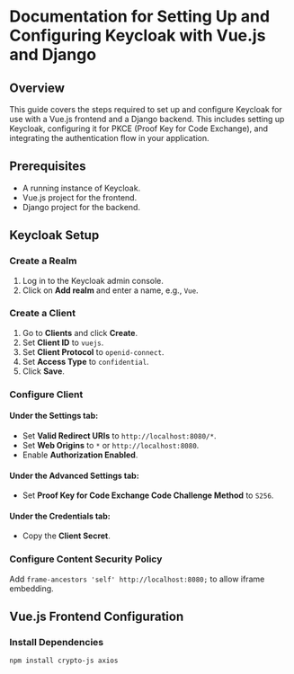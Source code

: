 # Documentation for Setting Up and Configuring Keycloak with Vue.js and Django

## Overview
This guide covers the steps required to set up and configure Keycloak for use with a Vue.js frontend and a Django backend. This includes setting up Keycloak, configuring it for PKCE (Proof Key for Code Exchange), and integrating the authentication flow in your application.

## Prerequisites
- A running instance of Keycloak.
- Vue.js project for the frontend.
- Django project for the backend.

## Keycloak Setup

### Create a Realm
1. Log in to the Keycloak admin console.
2. Click on **Add realm** and enter a name, e.g., `Vue`.

### Create a Client
1. Go to **Clients** and click **Create**.
2. Set **Client ID** to `vuejs`.
3. Set **Client Protocol** to `openid-connect`.
4. Set **Access Type** to `confidential`.
5. Click **Save**.

### Configure Client
#### Under the **Settings** tab:
- Set **Valid Redirect URIs** to `http://localhost:8080/*`.
- Set **Web Origins** to `*` or `http://localhost:8080`.
- Enable **Authorization Enabled**.

#### Under the **Advanced Settings** tab:
- Set **Proof Key for Code Exchange Code Challenge Method** to `S256`.

#### Under the **Credentials** tab:
- Copy the **Client Secret**.

### Configure Content Security Policy
Add `frame-ancestors 'self' http://localhost:8080;` to allow iframe embedding.

## Vue.js Frontend Configuration

### Install Dependencies
```sh
npm install crypto-js axios
